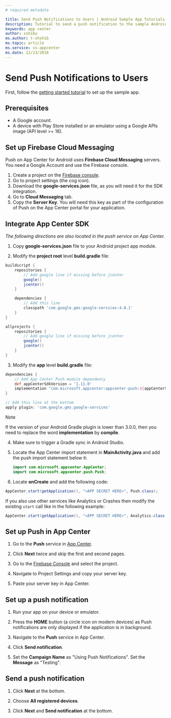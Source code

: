 ```yaml
---
# required metadata

title: Send Push Notifications to Users | Android Sample App Tutorials
description: Tutorial to send a push notification to the sample Android app.
keywords: app center
author: sshibu
ms.author: t-shshib
ms.topic: article
ms.service: vs-appcenter
ms.date: 12/13/2018
---
```


# Send Push Notifications to Users

First, follow the [getting started tutorial](getting-started.md) to set up the sample app.

## Prerequisites

- A Google account.
- A device with Play Store installed or an emulator using a Google APIs image (API level >= 16).

## Set up Firebase Cloud Messaging

Push on App Center for Android uses **Firebase Cloud Messaging** servers.
You need a Google Account and use the Firebase console.

1. Create a project on the [Firebase console](https://console.firebase.google.com/).
2. Go to project settings (the cog icon).
3. Download the **google-services.json** file, as you will need it for the SDK integration.
4. Go to **Cloud Messaging** tab.
5. Copy the **Server Key**. You will need this key as part of the configuration of Push on the App Center portal for your application.

## Integrate App Center SDK

*The following directions are also located in the push service on App Center.*

1. Copy **google-services.json** file to your Android project app module.

2. Modify the **project root** level **build.gradle** file:

  ```groovy
  buildscript {
      repositories {
          // Add google line if missing before jcenter
          google()
          jcenter()
      }

      dependencies {
          // Add this line
          classpath 'com.google.gms:google-services:4.0.1'
      }
  }

  allprojects {
      repositories {
          // Add google line if missing before jcenter
          google()
          jcenter()
      }
  }
  ```

3. Modify the **app** level **build.gradle** file:

  ```groovy
  dependencies {
      // Add App Center Push module dependency
      def appCenterSdkVersion = '1.11.0'
      implementation "com.microsoft.appcenter:appcenter-push:${appCenterSdkVersion}"
  }

  // Add this line at the bottom
  apply plugin: 'com.google.gms.google-services'
  ```

  > [!NOTE]
  > If the version of your Android Gradle plugin is lower than 3.0.0, then you need to replace the word **implementation** by **compile**.

4. Make sure to trigger a Gradle sync in Android Studio.

5. Locate the App Center import statement in **MainActivity.java** and add the push import statement below it:

   ```java
   import com.microsoft.appcenter.AppCenter;
   import com.microsoft.appcenter.push.Push;
   ```

3. Locate **onCreate** and add the following code:

  ```java
  AppCenter.start(getApplication(), "<APP SECRET HERE>", Push.class);
  ```

  If you also use other services like Analytics or Crashes then modify the existing `start` call like in the following example:

  ```java
  AppCenter.start(getApplication(), "<APP SECRET HERE>", Analytics.class, Crashes.class, Push.class);
  ```

## Set up Push in App Center

1. Go to the **Push** service in [App Center](https://appcenter.ms/apps).

2. Click **Next** twice and skip the first and second pages.

3. Go to the [Firebase Console](https://console.firebase.google.com/) and select the project.

4. Navigate to Project Settings and copy your server key.

5. Paste your server key in App Center.

## Set up a push notification

1. Run your app on your device or emulator.

2. Press the **HOME** button (a circle icon on modern devices) as Push notifications are only displayed if the application is in background.

3. Navigate to the **Push** service in App Center.

4. Click **Send notification**.

5. Set the **Campaign Name** as "Using Push Notifications". Set the **Message** as "Testing".

## Send a push notification

1. Click **Next** at the bottom.

2. Choose **All registered devices**.

3. Click **Next** and **Send notification** at the bottom.
